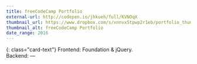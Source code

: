 ```yaml
---
title: freeCodeCamp Portfolio
external-url: http://codepen.io/jhkueh/full/KVNOqX
thumbnail_url: https://www.dropbox.com/s/xnnvx5tpwp2r1eb/portfolio_thumbnail.jpg?raw=1
thumbnail_alt: freeCodeCamp Portfolio
date_range: 2016
---
```


{: class="card-text"}
Frontend: Foundation & jQuery.<br/>Backend: —